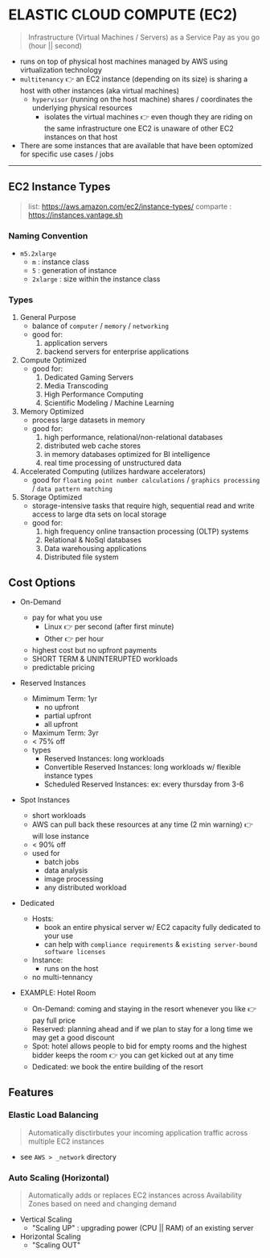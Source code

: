 # ELASTIC CLOUD COMPUTE (EC2)

> Infrastructure (Virtual Machines / Servers) as a Service
> Pay as you go (hour || second)

- runs on top of physical host machines managed by AWS using virtualization technology
- `multitenancy` 👉 an EC2 instance (depending on its size) is sharing a host with other instances (aka virtual machines)
	- `hypervisor` (running on the host machine) shares / coordinates the underlying physical resources
		- isolates the virtual machines 👉 even though they are riding on the same infrastructure one EC2 is unaware of other EC2 instances on that host
- There are some instances that are available that have been optomized for specific use cases / jobs

----

## EC2 Instance Types

> list: https://aws.amazon.com/ec2/instance-types/
> comparte : https://instances.vantage.sh

### Naming Convention

- `m5.2xlarge`
	- `m` : instance class
	- `5` : generation of instance
	- `2xlarge` : size within the instance class

### Types

1. General Purpose
	- balance of `computer` / `memory` / `networking`
	- good for:
		1. application servers
		2. backend servers for enterprise applications
2. Compute Optimized
	- good for:
		1. Dedicated Gaming Servers
		2. Media Transcoding
		3. High Performance Computing
		4. Scientific Modeling / Machine Learning
3. Memory Optimized
	- process large datasets in memory
	- good for:
		1. high performance, relational/non-relational databases
		2. distributed web cache stores
		3. in memory databases optimized for BI intelligence
		4. real time processing of unstructured data
4. Accelerated Computing (utilizes hardware accelerators)
	- good for `floating point number calculations` / `graphics processing` / `data pattern matching`
5.  Storage Optimized
	- storage-intensive tasks that require high, sequential read and write access to large dta sets on local storage
	- good for:
		1. high frequency online transaction processing (OLTP) systems
		2. Relational & NoSql databases
		3. Data warehousing applications
		4. Distributed file system

## Cost Options

- On-Demand
	- pay for what you use
		- Linux 👉 per second (after first minute)
		- Other 👉 per hour
	- highest cost but no upfront payments
	- SHORT TERM & UNINTERUPTED workloads
	- predictable pricing
- Reserved Instances
	- Mimimum Term: 1yr
		- no upfront
		- partial upfront
		- all upfront
	- Maximum Term: 3yr
	- < 75% off
	- types
		- Reserved Instances: long workloads
		- Convertible Reserved Instances: long workloads w/ flexible instance types
		- Scheduled Reserved Instances: ex: every thursday from 3-6
- Spot Instances
	- short workloads
	- AWS can pull back these resources at any time (2 min warning) 👉 will lose instance
	- < 90% off
	- used for
		- batch jobs
		- data analysis
		- image processing
		- any distributed workload
- Dedicated
	- Hosts:
		- book an entire physical server w/ EC2 capacity fully dedicated to your use
		- can help with `compliance requirements` & `existing server-bound software licenses`
	- Instance:
		- runs on the host
	- no multi-tennancy

- EXAMPLE: Hotel Room
	- On-Demand: coming and staying in the resort whenever you like 👉 pay full price
	- Reserved: planning ahead and if we plan to stay for a long time we may get a good discount
	- Spot: hotel allows people to bid for empty rooms and the highest bidder keeps the room 👉 you can get kicked out at any time
	- Dedicated: we book the entire building of the resort


## Features

### Elastic Load Balancing

> Automatically disctirbutes your incoming application traffic across multiple EC2 instances

- see `AWS > _network` directory
### Auto Scaling (Horizontal)

> Automatically adds or replaces EC2 instances across Availability Zones based on need and changing demand

- Vertical Scaling
	- "Scaling UP" : upgrading power (CPU || RAM) of an existing server
- Horizontal Scaling
	- "Scaling OUT"

